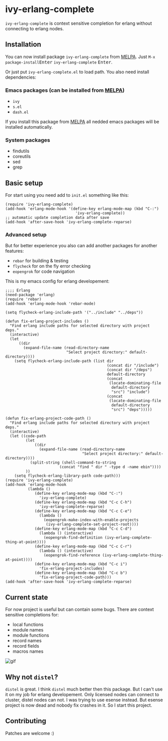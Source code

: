 # ivy-erlang-complete

`ivy-erlang-complete` is context sensitive completion for erlang
without connecting to erlang nodes.

## Installation

You can now install package `ivy-erlang-complete` from
[MELPA](https://melpa.org/#/getting-started). Just `M-x`
`package-install`<kbd>Enter</kbd> `ivy-erlang-complete` <kbd>Enter</kbd>.

Or just put `ivy-erlang-complete.el` to load path. You also need install
dependencies:
### Emacs packages (can be installed from [MELPA](https://melpa.org/))
 * `ivy`
 * `s.el`
 * `dash.el`
 
If you install this package from [MELPA](https://melpa.org/) all nedded
emacs packages will be installed automatically.

### System packages
 * findutils
 * coreutils
 * sed
 * grep
 
## Basic setup

For start using you need add to `init.el` something like this:

``` emacs-lisp
(require 'ivy-erlang-complete)
(add-hook 'erlang-mode-hook '(define-key erlang-mode-map (kbd "C-:")
                               'ivy-erlang-complete))
;; automatic update completion data after save
(add-hook 'after-save-hook 'ivy-erlang-complete-reparse)
```

### Advanced setup

But for better experience you also can add another packages for another
features:

* `rebar` for building & testing
* `flycheck` for on the fly error checking
* `eopengrok` for code navigation

This is my emacs config for erlang developement:

``` emacs-lisp
;;;; Erlang
(need-package 'erlang)
(require 'rebar)
(add-hook 'erlang-mode-hook 'rebar-mode)

(setq flycheck-erlang-include-path '("../include" "../deps"))

(defun fix-erlang-project-includes ()
  "Find erlang include paths for selected directory with project deps."
  (interactive)
  (let
      ((dir
        (expand-file-name (read-directory-name
                           "Select project directory:" default-directory))))
    (setq flycheck-erlang-include-path (list dir
                                             (concat dir "/include")
                                             (concat dir "/deps")
                                             default-directory
                                             (concat
                                              (locate-dominating-file
                                               default-directory
                                               "src") "include")
                                             (concat
                                              (locate-dominating-file
                                               default-directory
                                               "src") "deps")))))

(defun fix-erlang-project-code-path ()
  "Find erlang include paths for selected directory with project deps."
  (interactive)
  (let ((code-path
         (let
             ((dir
               (expand-file-name (read-directory-name
                                  "Select project directory:" default-directory))))
           (split-string (shell-command-to-string
                        (concat "find " dir " -type d -name ebin"))))
         ))
    (setq flycheck-erlang-library-path code-path)))
(require 'ivy-erlang-complete)
(add-hook 'erlang-mode-hook
          (lambda ()
             (define-key erlang-mode-map (kbd "C-:")
               'ivy-erlang-complete)
             (define-key erlang-mode-map (kbd "C-c C-h")
               'ivy-erlang-complete-reparse)
             (define-key erlang-mode-map (kbd "C-c C-e")
               (lambda ()
                 (eopengrok-make-index-with-enable-projects
                  (ivy-erlang-complete-set-project-root))))
             (define-key erlang-mode-map (kbd "C-c C-d")
               (lambda () (interactive)
                 (eopengrok-find-definition (ivy-erlang-complete-thing-at-point))))
             (define-key erlang-mode-map (kbd "C-c C-r")
               (lambda () (interactive)
                 (eopengrok-find-reference (ivy-erlang-complete-thing-at-point))))
             (define-key erlang-mode-map (kbd "C-c i")
               'fix-erlang-project-includes)
             (define-key erlang-mode-map (kbd "C-c b")
               'fix-erlang-project-code-path)))
(add-hook 'after-save-hook 'ivy-erlang-complete-reparse)

```

## Current state

For now project is useful but can contain some bugs. There are context
sensitive completions for:
* local functions
* module names
* module functions
* record names
* record fields
* macros names

![gif](https://github.com/s-kostyaev/ivy-erlang-complete/raw/master/try.gif)

## Why not `distel`?

`distel` is great. I think `distel` much better then this package. But
I can't use it on my job for erlang developement. Only licensed nodes
can connect to cluster, distel nodes can not. I was trying to use esense
instead. But esense project is now dead and nobody fix crashes in
it. So I start this project.

## Contributing

Patches are welcome :)
